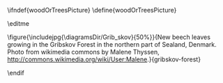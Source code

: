 \ifndef{woodOrTreesPicture}
\define{woodOrTreesPicture}

\editme

\figure{\includejpg{\diagramsDir/Grib_skov}{50%}}{New beech leaves growing in the Gribskov Forest in the northern part of Sealand, Denmark. Photo from wikimedia commons by Malene Thyssen, <http://commons.wikimedia.org/wiki/User:Malene>.}{gribskov-forest}


\endif
